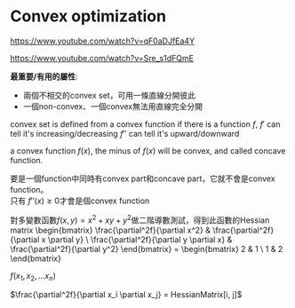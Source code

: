 # Convex optimization
https://www.youtube.com/watch?v=qF0aDJfEa4Y

https://www.youtube.com/watch?v=Sre_s1dFQmE

**最重要/有用的屬性**:
- 兩個不相交的convex set，可用一條直線分開彼此
- 一個non-convex、一個convex無法用直線完全分開

convex set is defined from a convex function
if there is a function $f$, 
$f'$ can tell it's increasing/decreasing
$f''$ can tell it's upward/downward

a convex function $f(x)$, the minus of $f(x)$ will be convex, and called concave function.

要是一個function中同時有convex part和concave part，它就不會是convex function。  
只有 $f''(x) \geq 0$才會是個convex function

對多變數函數$f(x,y) = x^2 + xy + y^2$做二階導數測試，得到此函數的Hessian matrix
\begin{bmatrix}
\frac{\partial^2f}{\partial x^2} & \frac{\partial^2f}{\partial x \partial y} \\
\frac{\partial^2f}{\partial y \partial x} & \frac{\partial^2f}{\partial y^2} 
\end{bmatrix} =
\begin{bmatrix}
2 & 1 \\
1 & 2
\end{bmatrix}

$f(x_1, x_2, ... x_n)$

$\frac{\partial^2f}{\partial x_i \partial x_j} = HessianMatrix[i, j]$
